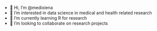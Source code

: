 - 👋 Hi, I’m @medixiena
- 👀 I’m interested in data science in medical and health related research
- 🌱 I’m currently learning R for research
- 💞️ I’m looking to collaborate on research projects
